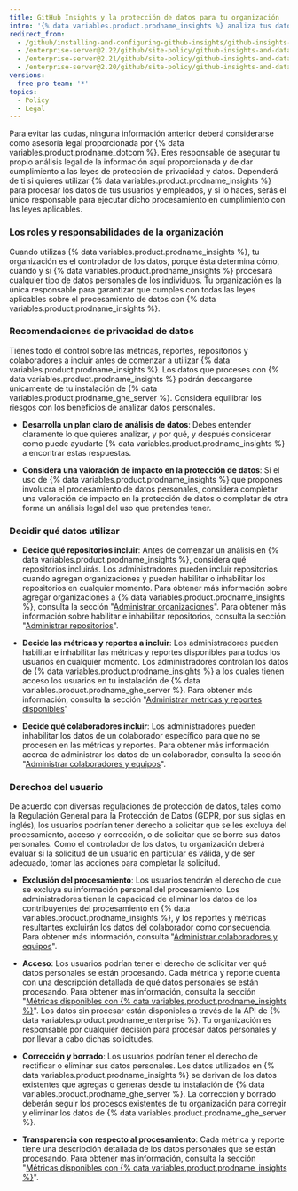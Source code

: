 ```yaml
---
title: GitHub Insights y la protección de datos para tu organización
intro: '{% data variables.product.prodname_insights %} analiza tus datos de {% data variables.product.prodname_ghe_server %}. Estos datos podrían incluir datos personales de individuos en tu organización quienes podrían tener derecho a entender cómo se utilizan éstos.'
redirect_from:
  - /github/installing-and-configuring-github-insights/github-insights-and-data-protection-for-your-organization
  - /enterprise-server@2.22/github/site-policy/github-insights-and-data-protection-for-your-organization
  - /enterprise-server@2.21/github/site-policy/github-insights-and-data-protection-for-your-organization
  - /enterprise-server@2.20/github/site-policy/github-insights-and-data-protection-for-your-organization
versions:
  free-pro-team: '*'
topics:
  - Policy
  - Legal
---
```


Para evitar las dudas, ninguna información anterior deberá considerarse como asesoría legal proporcionada por {% data variables.product.prodname_dotcom %}. Eres responsable de asegurar tu propio análisis legal de la información aquí proporcionada y de dar cumplimiento a las leyes de protección de privacidad y datos. Dependerá de ti si quieres utilizar {% data variables.product.prodname_insights %} para procesar los datos de tus usuarios y empleados, y si lo haces, serás el único responsable para ejecutar dicho procesamiento en cumplimiento con las leyes aplicables.

### Los roles y responsabilidades de la organización

Cuando utilizas {% data variables.product.prodname_insights %}, tu organización es el controlador de los datos, porque ésta determina cómo, cuándo y si {% data variables.product.prodname_insights %} procesará cualquier tipo de datos personales de los individuos. Tu organización es la única responsable para garantizar que cumples con todas las leyes aplicables sobre el procesamiento de datos con {% data variables.product.prodname_insights %}.

### Recomendaciones de privacidad de datos

Tienes todo el control sobre las métricas, reportes, repositorios y colaboradores a incluir antes de comenzar a utilizar {% data variables.product.prodname_insights %}. Los datos que proceses con {% data variables.product.prodname_insights %} podrán descargarse únicamente de tu instalación de {% data variables.product.prodname_ghe_server %}. Considera equilibrar los riesgos con los beneficios de analizar datos personales.

- **Desarrolla un plan claro de análisis de datos**: Debes entender claramente lo que quieres analizar, y por qué, y después considerar como puede ayudarte {% data variables.product.prodname_insights %} a encontrar estas respuestas.

- **Considera una valoración de impacto en la protección de datos**: Si el uso de {% data variables.product.prodname_insights %} que propones involucra el procesamiento de datos personales, considera completar una valoración de impacto en la protección de datos o completar de otra forma un análisis legal del uso que pretendes tener.

### Decidir qué datos utilizar

- **Decide qué repositorios incluir**: Antes de comenzar un análisis en {% data variables.product.prodname_insights %}, considera qué repositorios incluirás. Los administradores pueden incluir repositorios cuando agregan organizaciones y pueden habilitar o inhabilitar los repositorios en cualquier momento. Para obtener más información sobre agregar organizaciones a {% data variables.product.prodname_insights %}, consulta la sección "[Administrar organizaciones](/insights/installing-and-configuring-github-insights/managing-organizations)". Para obtener más información sobre habilitar e inhabilitar repositorios, consulta la sección "[Administrar repositorios](/insights/installing-and-configuring-github-insights/managing-repositories)".

- **Decide las métricas y reportes a incluir**: Los administradores pueden habilitar e inhabilitar las métricas y reportes disponibles para todos los usuarios en cualquier momento. Los administradores controlan los datos de {% data variables.product.prodname_insights %} a los cuales tienen acceso los usuarios en tu instalación de {% data variables.product.prodname_ghe_server %}. Para obtener más información, consulta la sección "[Administrar métricas y reportes disponibles](/insights/installing-and-configuring-github-insights/managing-available-metrics-and-reports)"

- **Decide qué colaboradores incluir**: Los administradores pueden inhabilitar los datos de un colaborador específico para que no se procesen en las métricas y reportes. Para obtener más información acerca de administrar los datos de un colaborador, consulta la sección "[Administrar colaboradores y equipos](/insights/installing-and-configuring-github-insights/managing-contributors-and-teams)".

### Derechos del usuario

De acuerdo con diversas regulaciones de protección de datos, tales como la Regulación General para la Protección de Datos (GDPR, por sus siglas en inglés), los usuarios podrían tener derecho a solicitar que se les excluya del procesamiento, acceso y corrección, o de solicitar que se borre sus datos personales. Como el controlador de los datos, tu organización deberá evaluar si la solicitud de un usuario en particular es válida, y de ser adecuado, tomar las acciones para completar la solicitud.

- **Exclusión del procesamiento**: Los usuarios tendrán el derecho de que se excluya su información personal del procesamiento. Los administradores tienen la capacidad de eliminar los datos de los contribuyentes del procesamiento en {% data variables.product.prodname_insights %}, y los reportes y métricas resultantes excluirán los datos del colaborador como consecuencia. Para obtener más información, consulta "[Administrar colaboradores y equipos](/insights/installing-and-configuring-github-insights/managing-contributors-and-teams)".

- **Acceso**: Los usuarios podrían tener el derecho de solicitar ver qué datos personales se están procesando. Cada métrica y reporte cuenta con una descripción detallada de qué datos personales se están procesando. Para obtener más información, consulta la sección "[Métricas disponibles con {% data variables.product.prodname_insights %}](/insights/exploring-your-usage-of-github-enterprise/metrics-available-with-github-insights)". Los datos sin procesar están disponibles a través de la API de {% data variables.product.prodname_enterprise %}. Tu organización es responsable por cualquier decisión para procesar datos personales y por llevar a cabo dichas solicitudes.

- **Corrección y borrado**: Los usuarios podrían tener el derecho de rectificar o eliminar sus datos personales. Los datos utilizados en {% data variables.product.prodname_insights %} se derivan de los datos existentes que agregas o generas desde tu instalación de {% data variables.product.prodname_ghe_server %}. La corrección y borrado deberán seguir los procesos existentes de tu organización para corregir y eliminar los datos de {% data variables.product.prodname_ghe_server %}.

- **Transparencia con respecto al procesamiento**: Cada métrica y reporte tiene una descripción detallada de los datos personales que se están procesando. Para obtener más información, consulta la sección "[Métricas disponibles con {% data variables.product.prodname_insights %}](/insights/exploring-your-usage-of-github-enterprise/metrics-available-with-github-insights)".
